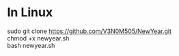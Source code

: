 # In Linux
sudo git clone https://github.com/V3N0M505/NewYear.git                                                                                                                        
chmod +x newyear.sh                                                                                                                                                                  
bash newyear.sh

